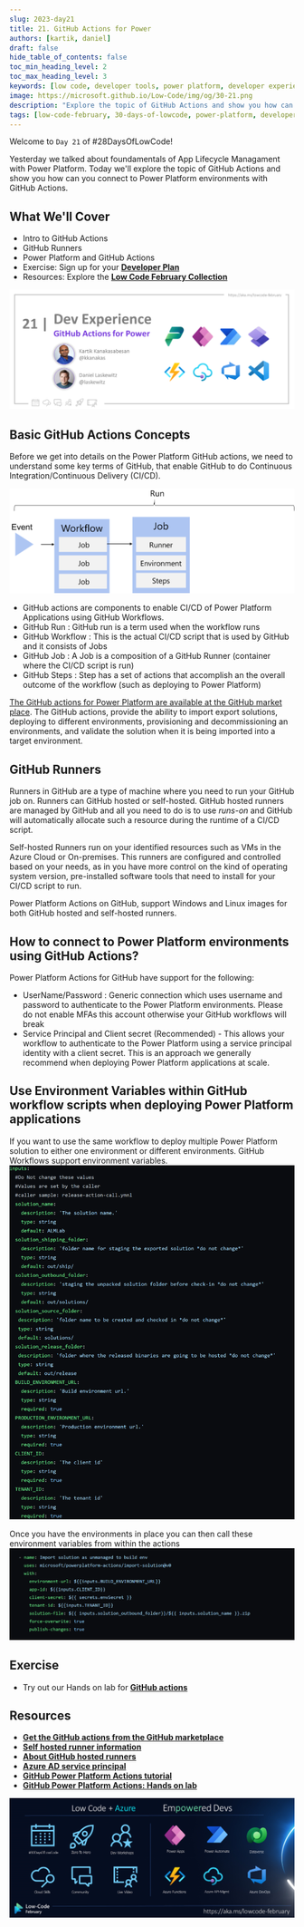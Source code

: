 ```yaml
---
slug: 2023-day21
title: 21. GitHub Actions for Power
authors: [kartik, daniel]
draft: false
hide_table_of_contents: false
toc_min_heading_level: 2
toc_max_heading_level: 3
keywords: [low code, developer tools, power platform, developer experience, github, 30DaysOfLowCode]
image: https://microsoft.github.io/Low-Code/img/og/30-21.png
description: "Explore the topic of GitHub Actions and show you how can you connect to Power Platform environments with GitHub Actions" 
tags: [low-code-february, 30-days-of-lowcode, power-platform, developer experience, github]
---
```


<head>
  <meta name="twitter:url" 
    content="https://microsoft.github.io/Low-Code/blog/2023-day21" />
  <meta name="twitter:title" 
    content="GitHub Actions for Power" />
  <meta name="twitter:description" 
    content="Explore the topic of GitHub Actions and show you how can you connect to Power Platform environments with GitHub Actions" />
  <meta name="twitter:image" 
    content="https://microsoft.github.io/Low-Code/img/og/30-21.png" />
  <meta name="twitter:card" content="summary_large_image" />
  <meta name="twitter:creator" 
    content="@nitya" />
  <meta name="twitter:site" content="@AzureAdvocates" /> 
  <link rel="canonical" 
    href="https://microsoft.github.io/Low-Code/blog/2023-day21" />
</head>

Welcome to `Day 21` of #28DaysOfLowCode!

Yesterday we talked about foundamentals of App Lifecycle Managament with Power Platform. Today we'll explore the topic of GitHub Actions and show you how can you connect to Power Platform environments with GitHub Actions.

## What We'll Cover
 * Intro to GitHub Actions
 * GitHub Runners
 * Power Platform and GitHub Actions
 * Exercise: Sign up for your [**Developer Plan**](https://aka.ms/lowcode-february/devplan)
 * Resources: Explore the [**Low Code February Collection**](https://aka.ms/lowcode-february/collection)

<!-- FIXME: banner image -->
![Empty Banner Placeholder](./../../../static/img/og/30-21.png)


<!-- ************************************* -->
<!--  AUTHORS: ONLY UPDATE BELOW THIS LINE -->
<!-- ************************************* -->

## Basic GitHub Actions Concepts
Before we get into details on the Power Platform GitHub actions, we need to understand some key terms of GitHub, that enable GitHub to do Continuous Integration/Continuous Delivery (CI/CD).

![GitHub Workflow Concepts](./Github-concept.png)

* GitHub actions are components to enable CI/CD of Power Platform Applications using GitHub Workflows.
* GitHub Run      : GitHub run is a term used when the workflow runs 
* GitHub Workflow : This is the actual CI/CD script that is used by GitHub and it consists of Jobs
* GitHub Job      : A Job is a composition of a GitHub Runner (container where the CI/CD script is run)
* GitHub Steps    : Step has a set of actions that accomplish an the overall outcome of the workflow (such as deploying to Power Platform)

[The GitHub actions for Power Platform are available at the GitHub market place](https://github.com/marketplace/actions/powerplatform-actions). The GitHub actions, provide the ability to import export solutions, deploying to different environments, provisioning and decommissioning an environments, and validate the solution when it is being imported into a target environment.

## GitHub Runners
Runners in GitHub are a type of machine where you need to run your GitHub job on. Runners can GitHub hosted or self-hosted. 
GitHub hosted runners are managed by GitHub and all you need to do is to use *runs-on* and GitHub will automatically allocate such a resource during the runtime of a CI/CD script. 

Self-hosted Runners run on your identified resources such as VMs in the Azure Cloud or On-premises. This runners are configured and controlled based on your needs, as in you have more control on the kind of operating system version, pre-installed software tools that need to install for your CI/CD script to run.

Power Platform Actions on GitHub, support Windows and Linux images for both GitHub hosted and self-hosted runners. 

## How to connect to Power Platform environments using GitHub Actions? 
Power Platform Actions for GitHub have support for the following: 
- UserName/Password : Generic connection which uses username and password to authenticate to the Power Platform environments. Please do not enable MFAs this account otherwise your GitHub workflows will break
- Service Principal and Client secret (Recommended) - This allows your workflow to authenticate to the Power Platform using a service principal identity with a client secret. This is an approach we generally recommend when deploying Power Platform applications at scale.

## Use Environment Variables within GitHub workflow scripts when deploying Power Platform applications
If you want to use the same workflow to deploy multiple Power Platform solution to either one environment or different environments. 
GitHub Workflows support environment variables. 
![Example of GitHub environment variables](./GitHub-env-variables.png)

Once you have the environments in place you can then call these environment variables from within the actions
![Example of invoking environment variables from the action](./Action-env-var.png)


## Exercise
* Try out our Hands on lab for [**GitHub actions**](https://github.com/microsoft/powerplatform-actions-lab)

## Resources
- [**Get the GitHub actions from the GitHub marketplace**](https://github.com/marketplace/actions/powerplatform-actions)
- [**Self hosted runner information**](https://docs.github.com/en/actions/hosting-your-own-runners/about-self-hosted-runners)
- [**About GitHub hosted runners**](https://docs.github.com/en/actions/using-github-hosted-runners/about-github-hosted-runners)
- [**Azure AD service principal**](https://learn.microsoft.com/azure/active-directory/develop/howto-create-service-principal-portal?WT.mc_id=javascript-82212-ninarasi)
- [**GitHub Power Platform Actions tutorial**](https://learn.microsoft.com/power-platform/alm/tutorials/github-actions-start?source=recommendations?WT.mc_id=javascript-82212-ninarasi)
- [**GitHub Power Platform Actions: Hands on lab**](https://github.com/microsoft/powerplatform-actions-lab)


![Campaign Banner](./../../../static/img/og/30-banner.png)
